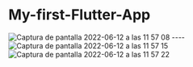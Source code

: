 # My-first-Flutter-App
![Captura de pantalla 2022-06-12 a las 11 57 08](https://user-images.githubusercontent.com/96486230/173227881-0fc5f7c6-48d2-4c77-a1d6-9b53b5764d2e.png)
----![Captura de pantalla 2022-06-12 a las 11 57 15](https://user-images.githubusercontent.com/96486230/173227886-1b02508d-748e-49b5-89ac-77458e0f5131.png)
![Captura de pantalla 2022-06-12 a las 11 57 22](https://user-images.githubusercontent.com/96486230/173227890-559378e4-b03a-4ba1-9603-f48e9c4e8c55.png)
